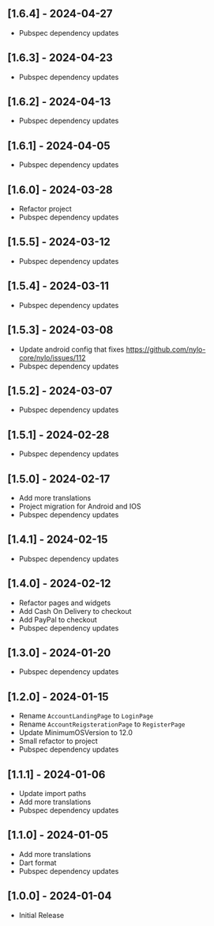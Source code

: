 ## [1.6.4] - 2024-04-27

* Pubspec dependency updates

## [1.6.3] - 2024-04-23

* Pubspec dependency updates

## [1.6.2] - 2024-04-13

* Pubspec dependency updates
 
## [1.6.1] - 2024-04-05

* Pubspec dependency updates

## [1.6.0] - 2024-03-28

* Refactor project
* Pubspec dependency updates

## [1.5.5] - 2024-03-12

* Pubspec dependency updates

## [1.5.4] - 2024-03-11

* Pubspec dependency updates

## [1.5.3] - 2024-03-08

* Update android config that fixes https://github.com/nylo-core/nylo/issues/112
* Pubspec dependency updates

## [1.5.2] - 2024-03-07

* Pubspec dependency updates

## [1.5.1] - 2024-02-28

* Pubspec dependency updates

## [1.5.0] - 2024-02-17

* Add more translations
* Project migration for Android and IOS
* Pubspec dependency updates

## [1.4.1] - 2024-02-15

* Pubspec dependency updates

## [1.4.0] - 2024-02-12

* Refactor pages and widgets
* Add Cash On Delivery to checkout
* Add PayPal to checkout
* Pubspec dependency updates

## [1.3.0] - 2024-01-20

* Pubspec dependency updates

## [1.2.0] - 2024-01-15

* Rename `AccountLandingPage` to `LoginPage`
* Rename `AccountReigsterationPage` to `RegisterPage`
* Update MinimumOSVersion to 12.0
* Small refactor to project
* Pubspec dependency updates

## [1.1.1] - 2024-01-06

* Update import paths
* Add more translations
* Pubspec dependency updates

## [1.1.0] - 2024-01-05

* Add more translations
* Dart format
* Pubspec dependency updates

## [1.0.0] - 2024-01-04

* Initial Release
